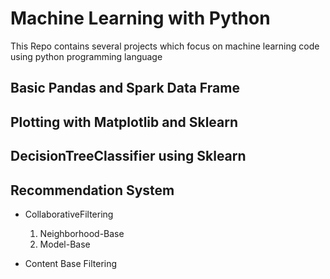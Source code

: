 # Machine Learning with Python
This Repo contains several projects which focus on machine learning code using python programming language 

## Basic Pandas and Spark Data Frame 

## Plotting with Matplotlib and Sklearn

## DecisionTreeClassifier using Sklearn 

## Recommendation System
- CollaborativeFiltering
	1. Neighborhood-Base
	2. Model-Base

- Content Base Filtering



